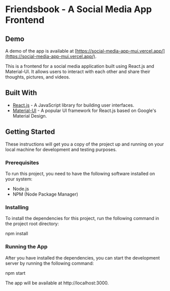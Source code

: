 # Friendsbook - A Social Media App Frontend

## Demo

A demo of the app is available at [https://social-media-app-mui.vercel.app/](https://social-media-app-mui.vercel.app/).


This is a frontend for a social media application built using React.js and Material-UI. It allows users to interact with each other and share their thoughts, pictures, and videos.

## Built With

- [React.js](https://reactjs.org/) - A JavaScript library for building user interfaces.
- [Material-UI](https://material-ui.com/) - A popular UI framework for React.js based on Google's Material Design.

## Getting Started

These instructions will get you a copy of the project up and running on your local machine for development and testing purposes.

### Prerequisites

To run this project, you need to have the following software installed on your system:

- Node.js
- NPM (Node Package Manager)

### Installing

To install the dependencies for this project, run the following command in the project root directory:

npm install


### Running the App

After you have installed the dependencies, you can start the development server by running the following command:

npm start


The app will be available at http://localhost:3000.
